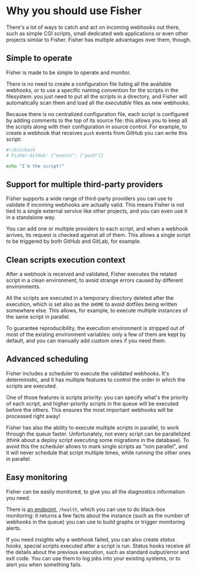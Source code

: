 # Why you should use Fisher

There's a lot of ways to catch and act on incoming webhooks out there, such
as simple CGI scripts, small dedicated web applications or even other projects
similar to Fisher. Fisher has multiple advantages over them, though.

## Simple to operate

Fisher is made to be simple to operate and monitor.

There is no need to create a configuration file listing all the available
webhooks, or to use a specific naming convention for the scripts in the
filesystem: you just need to put all the scripts in a directory, and Fisher
will automatically scan them and load all the *executable* files as new
webhooks.

Because there is no centralized configuration file, each script is configured
by adding comments to the top of its source file: this allows you to keep all
the scripts along with their configuration in source control. For example, to
create a webhook that receives `push` events from GitHub you can write this
script:

```bash
#!/bin/bash
# Fisher-GitHub: {"events": ["push"]}

echo "I'm the script!"
```

## Support for multiple third-party providers

Fisher supports a wide range of third-party providers you can use to validate
if incoming webhooks are actually valid. This means Fisher is not tied to a
single external service like other projects, and you can even use it in a
standalone way.

You can add one or multiple providers to each script, and when a webhook
arrives, its request is checked against all of them. This allows a single
script to be triggered by both GitHub and GitLab, for example.

## Clean scripts execution context

After a webhook is received and validated, Fisher executes the related script
in a clean environment, to avoid strange errors caused by different
environments.

All the scripts are executed in a temporary directory deleted after the
execution, which is set also as the `$HOME` to avoid dotfiles being written
somewhere else. This allows, for example, to execute multiple instances of the
same script in parallel.

To guarantee reproducibility, the execution environment is stripped out of most
of the existing environment variables: only a few of them are kept by default,
and you can manually add custom ones if you need them.

## Advanced scheduling

Fisher includes a scheduler to execute the validated webhooks. It's
deterministic, and it has multiple features to control the order in which the
scripts are executed.

One of those features is scripts priority: you can specify what's the priority
of each script, and higher-priority scripts in the queue will be executed
before the others. This ensures the most important webhooks will be processed
right away!

Fisher has also the ability to execute multiple scripts in parallel, to work
through the queue faster. Unfortunately, not every script can be parallelized
(think about a deploy script executing some migrations in the database). To
avoid this the scheduler allows to mark single scripts as "non parallel", and
it will never schedule that script multiple times, while running the other ones
in parallel.

## Easy monitoring

Fisher can be easily monitored, to give you all the diagnostics information you
need.

There is [an endpoint](features/health-endpoint.md), `/health`, which you can
use to do black-box monitoring: it returns a few facts about the instance (such
as the number of webhooks in the queue) you can use to build graphs or
trigger monitoring alerts.

If you need insights why a webhook failed, you can also create *status hooks*,
special scripts executed after a script is run. Status hooks receive all the
details about the previous execution, such as standard output/error and exit
code. You can use them to log jobs into your existing systems, or to alert you
when something fails.
